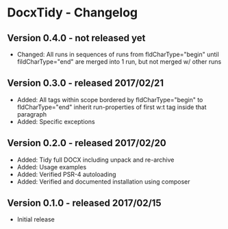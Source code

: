 DocxTidy - Changelog
====================


Version 0.4.0 - not released yet
--------------------------------
* Changed: All runs in sequences of runs from fldCharType="begin" until fildCharType="end" are merged into 1 run, but not merged w/ other runs


Version 0.3.0 - released 2017/02/21
-----------------------------------

* Added: All tags within scope bordered by fldCharType="begin" to fldCharType="end" inherit run-properties of first w:t tag inside that paragraph   
* Added: Specific exceptions   


Version 0.2.0 - released 2017/02/20
-----------------------------------

* Added: Tidy full DOCX including unpack and re-archive
* Added: Usage examples
* Added: Verified PSR-4 autoloading
* Added: Verified and documented installation using composer


Version 0.1.0 - released 2017/02/15
-----------------------------------

* Initial release

